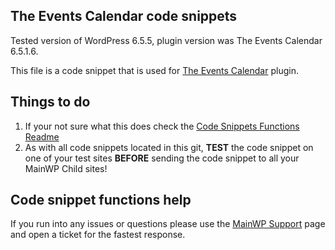 ## The Events Calendar code snippets

Tested version of WordPress 6.5.5, plugin version was The Events Calendar 6.5.1.6.

This file is a code snippet that is used for [The Events Calendar](https://wordpress.org/plugins/the-events-calendar/) plugin. 

## Things to do

1. If your not sure what this does check the [Code Snippets Functions Readme](https://github.com/mainwp/Code-Snippets-Functions/blob/master/README.md)
2. As with all code snippets located in this git, **TEST** the code snippet on one of your test sites **BEFORE** sending the code snippet to all your MainWP Child sites!

## Code snippet functions help

If you run into any issues or questions please use the [MainWP Support](https://mainwp.com/support/) page and open a ticket for the fastest response.
